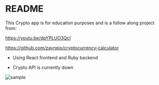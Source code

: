 # README

This Crypto app is for education purposes and is a follow along project from:

https://youtu.be/dpYPLUO3QcI

https://github.com/zayneio/cryptocurrency-calculator

* Using React frontend and Ruby backend

* Crypto API is currently down 

![sample](./docs/images/example.png)